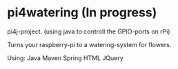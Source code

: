 # pi4watering (In progress)
pi4j-project. (using java to controll the GPIO-ports on rPi)

Turns your raspberry-pi to a watering-system for flowers.

Using:
Java
Maven
Spring
HTML
JQuery
